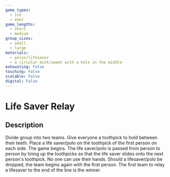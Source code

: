 ```yaml
---
game_types:
  - ice
  - ener
game_lengths:
  - short
  - medium
group_sizes:
  - small
  - large
materials:
  - polos/lifesaver
  - a circular mint/sweet with a hole in the middle
exhausting: False
touching: False
scalable: False
digital: False
---
```

# Life Saver Relay

## Description
Divide group into two teams. Give everyone a toothpick to hold between their teeth. Place a life saver/polo on the toothpick of the first person on each side. The game begins. The life saver/polo is passed from person to person by lining up the toothpicks so that the life saver slides onto the next person's toothpick. No one can use their hands. Should a lifesaver/polo be dropped, the team begins again with the first person. The first team to relay a lifesaver to the end of the line is the winner.
